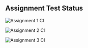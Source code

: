 ## Assignment Test Status

![Assignment 1 CI](https://github.com/max-yeah/c756-exer/actions/workflows/ci-a1.yml/badge.svg)

![Assignment 2 CI](https://github.com/max-yeah/c756-exer/actions/workflows/ci-a2.yml/badge.svg)

![Assignment 3 CI](https://github.com/max-yeah/c756-exer/actions/workflows/ci-a3.yml/badge.svg)
